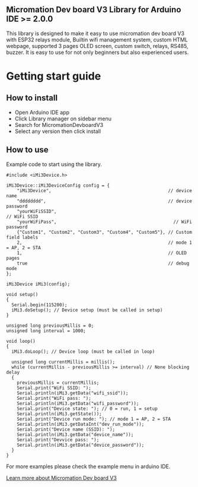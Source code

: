 ## Micromation Dev board V3 Library for Arduino IDE >= 2.0.0
This library is designed to make it easy to use micromation dev board V3 with ESP32 relays module, Builtin wifi management system, custom HTML webpage, supported 3 pages OLED screen, custom switch, relays, RS485, buzzer. It is easy to use for not only beginners but also experienced users.

# Getting start guide

## How to install
- Open Arduino IDE app
- Click Library manager on sidebar menu
- Search for MicromationDevboardV3
- Select any version then click install

## How to use

Example code to start using the library.
```
#include <iMi3Device.h>

iMi3Device::iMi3DeviceConfig config = {
    "iMi3Device",                                            // device name
    "dddddddd",                                              // device password
    "yourWiFiSSID",                                                    // WiFi SSID
    "yourWiFiPass",                                            // WiFi password
    {"Custom1", "Custom2", "Custom3", "Custom4", "Custom5"}, // Custom field labels
    2,                                                       // mode 1 = AP, 2 = STA
    1,                                                       // OLED pages
    true                                                     // debug mode
};

iMi3Device iMi3(config);

void setup()
{
  Serial.begin(115200);
  iMi3.doSetup(); // Device setup (must be called in setup)
}

unsigned long previousMillis = 0;
unsigned long interval = 1000;

void loop()
{
  iMi3.doLoop(); // Device loop (must be called in loop)

  unsigned long currentMillis = millis();
  while (currentMillis - previousMillis >= interval) // None blocking delay
  {
    previousMillis = currentMillis;
    Serial.print("WiFi SSID: ");
    Serial.println(iMi3.getData("wifi_ssid"));
    Serial.print("WiFi pass: ");
    Serial.println(iMi3.getData("wifi_password"));
    Serial.print("Device state: "); // 0 = run, 1 = setup
    Serial.println(iMi3.getState());
    Serial.print("Device run mode: "); // mode 1 = AP, 2 = STA
    Serial.println(iMi3.getDataInt("dev_run_mode"));
    Serial.print("Device name (SSID): ");
    Serial.println(iMi3.getData("device_name"));
    Serial.print("Devvice pass: ");
    Serial.println(iMi3.getData("device_password"));
  }
}

```
For more examples please check the example menu in arduino IDE.

[Learn more about Micromation Dev board V3](https://www.imiconsystem.com/product/new-micromation-dev-board-v3-lite-with-esp32-and-enclosure/)
